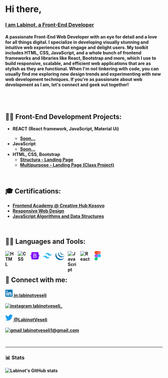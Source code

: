 <h1>Hi there,<br> 
<h3><a href="https://github.com/labinotveseli">I am Labinot, a Front-End Developer</a></h3>
<h4>A passionate Front-End Web Developer with an eye for detail and a love for all things digital. I specialize in developing visually stunning and intuitive web experiences that engage and delight users. My toolkit includes HTML, CSS, JavaScript, and a whole bunch of frontend frameworks and libraries like React, Bootstrap and more, which I use to build responsive, scalable, and efficient web applications that are as stylish as they are functional. When I'm not tinkering with code, you can usually find me exploring new design trends and experimenting with new web development techniques. If you're as passionate about web development as I am, let's connect and geek out together!</h4>
<br/>
<br/>
<h2>👨‍💻 Front-End Development Projects:</h2>

- <b>REACT (React framework, JavaScript, Material Ui)</b><b>
  - [Soon...](https://github.com/labinotveseli)
- <b>JavaScript</b>
  - [Soon...](https://github.com/labinotveseli)
- <b>HTML, CSS, Bootstrap</b>
  - [Structura - Landing Page](https://github.com/labinotveseli/structura)
  - [Multipurpose - Landing Page (Class Project)](https://github.com/labinotveseli/multipurposepage)
<br/>
  
<h2>🎓 Certifications:</h2>

- [Frontend Academy @ Creative Hub Kosovo]()
- [Responsive Web Design](https://www.freecodecamp.org/certification/labinotveseli94/responsive-web-design)
- [JavaScript Algorithms and Data Structures](https://www.freecodecamp.org/certification/labinotveseli94/javascript-algorithms-and-data-structures)

<br/>
<h2>👨‍💻 Languages and Tools:</h2>

<img align="left" alt="HTML" width="30px" style="padding-right:10px;" src="https://cdn.jsdelivr.net/gh/devicons/devicon/icons/html5/html5-plain.svg" />
<img align="left" alt="CSS" width="30px" style="padding-right:10px;" src="https://cdn.jsdelivr.net/gh/devicons/devicon/icons/css3/css3-plain.svg" />
<img align="left" alt="Bootstrap" width="30px" style="padding-right:10px;" src="https://github.com/devicons/devicon/blob/v2.15.1/icons/bootstrap/bootstrap-original.svg" />
<img align="left" alt="Tailwind" width="30px" style="padding-right:10px;" src="https://raw.githubusercontent.com/devicons/devicon/v2.15.1/icons/tailwindcss/tailwindcss-plain.svg" />
<img align="left" alt="jQuery" width="30px" style="padding-right:10px;" src="https://raw.githubusercontent.com/devicons/devicon/v2.15.1/icons/jquery/jquery-original.svg" />
<img align="left" alt="JavaScript" width="30px" style="padding-right:10px;" src="https://cdn.jsdelivr.net/gh/devicons/devicon/icons/javascript/javascript-plain.svg" />
<img align="left" alt="React" width="30px" style="padding-right:10px;" src="https://cdn.jsdelivr.net/gh/devicons/devicon/icons/react/react-original.svg" />
<img align="left" alt="Figma" width="30px" style="padding-right:10px;" src="https://raw.githubusercontent.com/devicons/devicon/v2.15.1/icons/figma/figma-original.svg" />
<br/>
<br/>
<br/>
<h2> 🤳 Connect with me:</h2>
<p align="left"> <a href="https://www.linkedin.com/in/labinotveseli/" target="_blank" rel="noreferrer"> <img src="https://raw.githubusercontent.com/devicons/devicon/v2.15.1/icons/linkedin/linkedin-original.svg" alt="linkedin" width="24px"/>  in:labinotveseli</a><br> <br><a href="https://www.instagram.com/labinotveseli_/" target="_blank" rel="noreferrer"> <img src="https://upload.wikimedia.org/wikipedia/commons/e/e7/Instagram_logo_2016.svg" alt="instagram" width="24px"/>  labinotveseli_</a><br> <br><a href="https://twitter.com/LabinotVeseli" target="_blank" rel="noreferrer"> <img src="https://raw.githubusercontent.com/devicons/devicon/v2.15.1/icons/twitter/twitter-original.svg" alt="twitter" width="24px"/>  @LabinotVeseli</a><br> <br><a href="mailto:labinotveseli1@gmail.com" target="_blank" rel="noreferrer"> <img src="https://upload.wikimedia.org/wikipedia/commons/7/7e/Gmail_icon_%282020%29.svg" alt="gmail" width="24px"/>  labinotveseli1@gmail.com</a> </p>

<br/>
<hr>

### 📊 Stats

![Labinot's GitHub stats](https://github-readme-stats.vercel.app/api?username=labinotveseli&show_icons=true&theme=gruvbox)

